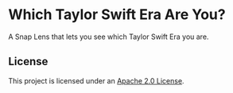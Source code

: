 # Which Taylor Swift Era Are You?

A Snap Lens that lets you see which Taylor Swift Era you are.

## License

This project is licensed under an [Apache 2.0 License](LICENSE).
